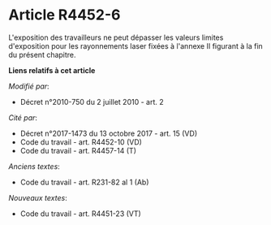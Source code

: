 # Article R4452-6

L'exposition des travailleurs ne peut dépasser les valeurs limites d'exposition pour les rayonnements laser fixées à l'annexe
II figurant à la fin du présent chapitre.

**Liens relatifs à cet article**

_Modifié par_:

  - Décret n°2010-750 du 2 juillet 2010 - art. 2

_Cité par_:

  - Décret n°2017-1473 du 13 octobre 2017 - art. 15 (VD)
  - Code du travail - art. R4452-10 (VD)
  - Code du travail - art. R4457-14 (T)

_Anciens textes_:

  - Code du travail - art. R231-82 al 1 (Ab)

_Nouveaux textes_:

  - Code du travail - art. R4451-23 (VT)
